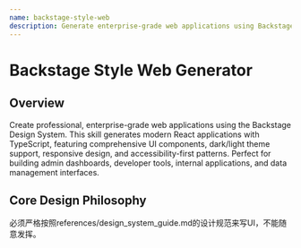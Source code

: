 ```yaml
---
name: backstage-style-web
description: Generate enterprise-grade web applications using Backstage Design System. Create admin dashboards, developer tools, and internal applications with modern React components, dark/light themes, and responsive design patterns based on Radix UI and Tailwind CSS.
---
```


# Backstage Style Web Generator

## Overview

Create professional, enterprise-grade web applications using the Backstage Design System. This skill generates modern React applications with TypeScript, featuring comprehensive UI components, dark/light theme support, responsive design, and accessibility-first patterns. Perfect for building admin dashboards, developer tools, internal applications, and data management interfaces.

## Core Design Philosophy

必须严格按照references/design_system_guide.md的设计规范来写UI，不能随意发挥。
